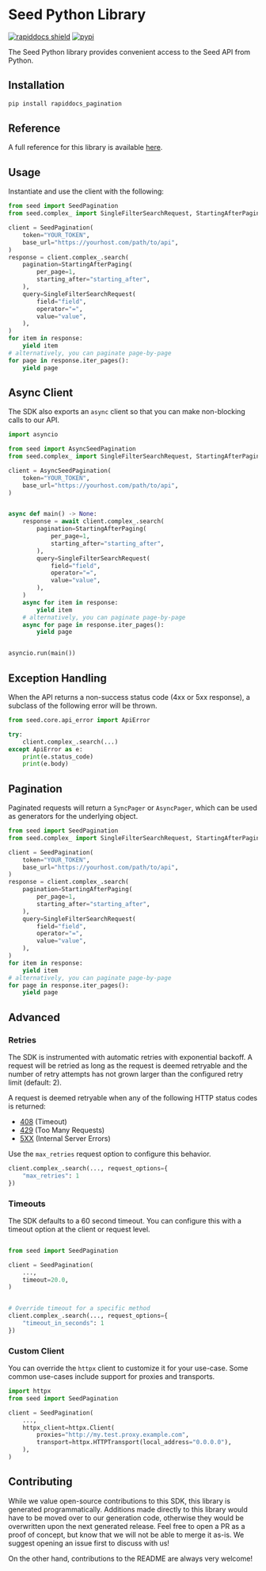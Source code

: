 # Seed Python Library

[![rapiddocs shield](https://img.shields.io/badge/%F0%9F%8C%BF-Built%20with%20Rapiddocs-brightgreen)](https://buildwithrapiddocs.com?utm_source=github&utm_medium=github&utm_campaign=readme&utm_source=Seed%2FPython)
[![pypi](https://img.shields.io/pypi/v/rapiddocs_pagination)](https://pypi.python.org/pypi/rapiddocs_pagination)

The Seed Python library provides convenient access to the Seed API from Python.

## Installation

```sh
pip install rapiddocs_pagination
```

## Reference

A full reference for this library is available [here](./reference.md).

## Usage

Instantiate and use the client with the following:

```python
from seed import SeedPagination
from seed.complex_ import SingleFilterSearchRequest, StartingAfterPaging

client = SeedPagination(
    token="YOUR_TOKEN",
    base_url="https://yourhost.com/path/to/api",
)
response = client.complex_.search(
    pagination=StartingAfterPaging(
        per_page=1,
        starting_after="starting_after",
    ),
    query=SingleFilterSearchRequest(
        field="field",
        operator="=",
        value="value",
    ),
)
for item in response:
    yield item
# alternatively, you can paginate page-by-page
for page in response.iter_pages():
    yield page
```

## Async Client

The SDK also exports an `async` client so that you can make non-blocking calls to our API.

```python
import asyncio

from seed import AsyncSeedPagination
from seed.complex_ import SingleFilterSearchRequest, StartingAfterPaging

client = AsyncSeedPagination(
    token="YOUR_TOKEN",
    base_url="https://yourhost.com/path/to/api",
)


async def main() -> None:
    response = await client.complex_.search(
        pagination=StartingAfterPaging(
            per_page=1,
            starting_after="starting_after",
        ),
        query=SingleFilterSearchRequest(
            field="field",
            operator="=",
            value="value",
        ),
    )
    async for item in response:
        yield item
    # alternatively, you can paginate page-by-page
    async for page in response.iter_pages():
        yield page


asyncio.run(main())
```

## Exception Handling

When the API returns a non-success status code (4xx or 5xx response), a subclass of the following error
will be thrown.

```python
from seed.core.api_error import ApiError

try:
    client.complex_.search(...)
except ApiError as e:
    print(e.status_code)
    print(e.body)
```

## Pagination

Paginated requests will return a `SyncPager` or `AsyncPager`, which can be used as generators for the underlying object.

```python
from seed import SeedPagination
from seed.complex_ import SingleFilterSearchRequest, StartingAfterPaging

client = SeedPagination(
    token="YOUR_TOKEN",
    base_url="https://yourhost.com/path/to/api",
)
response = client.complex_.search(
    pagination=StartingAfterPaging(
        per_page=1,
        starting_after="starting_after",
    ),
    query=SingleFilterSearchRequest(
        field="field",
        operator="=",
        value="value",
    ),
)
for item in response:
    yield item
# alternatively, you can paginate page-by-page
for page in response.iter_pages():
    yield page
```

## Advanced

### Retries

The SDK is instrumented with automatic retries with exponential backoff. A request will be retried as long
as the request is deemed retryable and the number of retry attempts has not grown larger than the configured
retry limit (default: 2).

A request is deemed retryable when any of the following HTTP status codes is returned:

- [408](https://developer.mozilla.org/en-US/docs/Web/HTTP/Status/408) (Timeout)
- [429](https://developer.mozilla.org/en-US/docs/Web/HTTP/Status/429) (Too Many Requests)
- [5XX](https://developer.mozilla.org/en-US/docs/Web/HTTP/Status/500) (Internal Server Errors)

Use the `max_retries` request option to configure this behavior.

```python
client.complex_.search(..., request_options={
    "max_retries": 1
})
```

### Timeouts

The SDK defaults to a 60 second timeout. You can configure this with a timeout option at the client or request level.

```python

from seed import SeedPagination

client = SeedPagination(
    ...,
    timeout=20.0,
)


# Override timeout for a specific method
client.complex_.search(..., request_options={
    "timeout_in_seconds": 1
})
```

### Custom Client

You can override the `httpx` client to customize it for your use-case. Some common use-cases include support for proxies
and transports.
```python
import httpx
from seed import SeedPagination

client = SeedPagination(
    ...,
    httpx_client=httpx.Client(
        proxies="http://my.test.proxy.example.com",
        transport=httpx.HTTPTransport(local_address="0.0.0.0"),
    ),
)
```

## Contributing

While we value open-source contributions to this SDK, this library is generated programmatically.
Additions made directly to this library would have to be moved over to our generation code,
otherwise they would be overwritten upon the next generated release. Feel free to open a PR as
a proof of concept, but know that we will not be able to merge it as-is. We suggest opening
an issue first to discuss with us!

On the other hand, contributions to the README are always very welcome!
